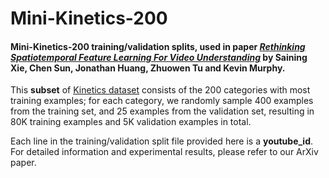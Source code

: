 # Mini-Kinetics-200
#### Mini-Kinetics-200 training/validation splits, used in paper [*Rethinking Spatiotemporal Feature Learning For Video Understanding*](https://arxiv.org/abs/1712.04851) by Saining Xie, Chen Sun, Jonathan Huang, Zhuowen Tu and Kevin Murphy.

This **subset** of [Kinetics dataset](https://deepmind.com/research/open-source/open-source-datasets/kinetics/) consists of the
200 categories with most training examples; for each category, we randomly sample 400 examples from the training
set, and 25 examples from the validation set, resulting in 80K training examples and 5K validation examples in total.

Each line in the training/validation split file provided here is a **youtube_id**. For detailed information and experimental results, please refer to our ArXiv paper.
